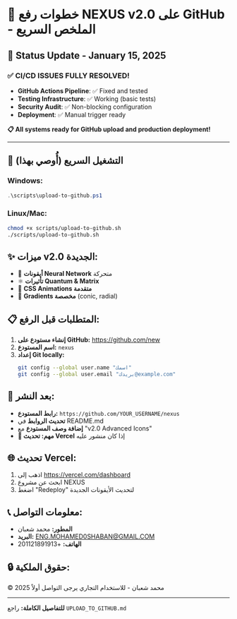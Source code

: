 # 🎯 خطوات رفع NEXUS v2.0 على GitHub - الملخص السريع

## 🚨 Status Update - January 15, 2025

### ✅ **CI/CD ISSUES FULLY RESOLVED!**
- **GitHub Actions Pipeline**: ✅ Fixed and tested
- **Testing Infrastructure**: ✅ Working (basic tests)  
- **Security Audit**: ✅ Non-blocking configuration
- **Deployment**: ✅ Manual trigger ready

**📋 All systems ready for GitHub upload and production deployment!**

---

## 🚀 التشغيل السريع (أُوصي بهذا)

### Windows:
```powershell
.\scripts\upload-to-github.ps1
```

### Linux/Mac:
```bash
chmod +x scripts/upload-to-github.sh
./scripts/upload-to-github.sh
```

## ✨ ميزات v2.0 الجديدة:
- 🧠 **أيقونات Neural Network** متحركة
- ⚛️ **تأثيرات Quantum & Matrix** 
- 🌟 **CSS Animations متقدمة**
- 💫 **Gradients مخصصة** (conic, radial)

## 📋 المتطلبات قبل الرفع:
1. **إنشاء مستودع على GitHub:** https://github.com/new
2. **اسم المستودع:** `nexus`
3. **إعداد Git locally:**
   ```bash
   git config --global user.name "اسمك"
   git config --global user.email "بريدك@example.com"
   ```

## 🔗 بعد النشر:
- **رابط المستودع:** `https://github.com/YOUR_USERNAME/nexus`
- **تحديث الروابط** في README.md
- **إضافة وصف المستودع** مع "v2.0 Advanced Icons"
- **🚨 مهم: تحديث Vercel** إذا كان منشور عليه

## 🌐 تحديث Vercel:
1. اذهب إلى https://vercel.com/dashboard
2. ابحث عن مشروع NEXUS
3. اضغط "Redeploy" لتحديث الأيقونات الجديدة

## 📞 معلومات التواصل:
- **المطور:** محمد شعبان
- **البريد:** ENG.MOHAMED0SHABAN@GMAIL.COM
- **الهاتف:** +201121891913

## 🔒 حقوق الملكية:
© 2025 محمد شعبان - للاستخدام التجاري يرجى التواصل أولاً

---
**للتفاصيل الكاملة:** راجع `UPLOAD_TO_GITHUB.md`
